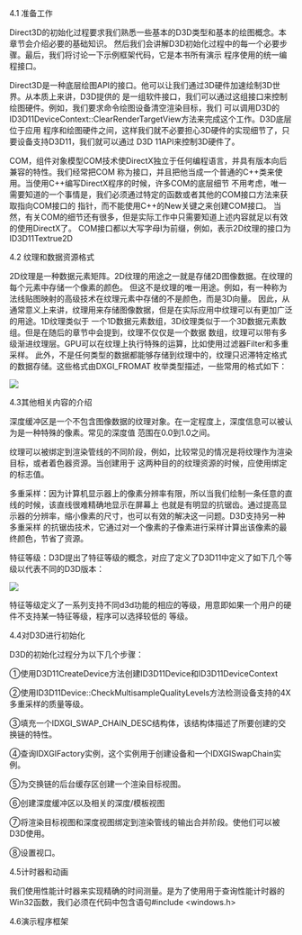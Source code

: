 4.1 准备工作

Direct3D的初始化过程要求我们熟悉一些基本的D3D类型和基本的绘图概念。本章节会介绍必要的基础知识。
然后我们会讲解D3D初始化过程中的每一个必要步骤。最后，我们将讨论一下示例框架代码，它是本书所有演示
程序使用的统一编程接口。

Direct3D是一种底层绘图API的接口。他可以让我们通过3D硬件加速绘制3D世界。从本质上来讲，D3D提供的
是一组软件接口，我们可以通过这组接口来控制绘图硬件。例如，我们要求命令绘图设备清空渲染目标，我们
可以调用D3D的ID3D11DeviceContext::ClearRenderTargetView方法来完成这个工作。D3D底层位于应用
程序和绘图硬件之间，这样我们就不必要担心3D硬件的实现细节了，只要设备支持D3D11，我们就可以通过
D3D 11API来控制3D硬件了。

COM，组件对象模型COM技术使DirectX独立于任何编程语言，并具有版本向后兼容的特性。我们经常把COM
称为接口，并且把他当成一个普通的C++类来使用。当使用C++编写DirectX程序的时候，许多COM的底层细节
不用考虑，唯一需要知道的一个事情是，我们必须通过特定的函数或者其他的COM接口方法来获取指向COM接口的
指针，而不能使用C++的New关键之来创建COM接口。
当然，有关COM的细节还有很多，但是实际工作中只需要知道上述内容就足以有效的使用DirectX了。
COM接口都以大写字母I为前缀，例如，表示2D纹理的接口为ID3D11Textrue2D

4.2 纹理和数据资源格式

2D纹理是一种数据元素矩阵。2D纹理的用途之一就是存储2D图像数据。在纹理的每个元素中存储一个像素的颜色。
但这不是纹理的唯一用途。例如，有一种称为法线贴图映射的高级技术在纹理元素中存储的不是颜色，而是3D向量。
因此，从通常意义上来讲，纹理用来存储图像数据，但是在实际应用中纹理可以有更加广泛的用途。1D纹理类似于
一个1D数据元素数组，3D纹理类似于一个3D数据元素数组。但是在随后的章节中会提到，纹理不仅仅是一个数据
数组，纹理可以带有多级渐进纹理层。GPU可以在纹理上执行特殊的运算，比如使用过滤器Filter和多重采样。
此外，不是任何类型的数据都能够存储到纹理中的，纹理只迟滞特定格式的数据存储。这些格式由DXGI_FROMAT
枚举类型描述，一些常用的格式如下：

![](https://i.loli.net/2019/01/15/5c3d63bfbed0c.png)

4.3其他相关内容的介绍

深度缓冲区是一个不包含图像数据的纹理对象。在一定程度上，深度信息可以被认为是一种特殊的像素。常见的深度值
范围在0.0到1.0之间。

纹理可以被绑定到渲染管线的不同阶段，例如，比较常见的情况是将纹理作为渲染目标，或者着色器资源。当创建用于
这两种目的的纹理资源的时候，应使用绑定的标志值。

多重采样：因为计算机显示器上的像素分辨率有限，所以当我们绘制一条任意的直线的时候，该直线很难精确地显示在屏幕上
也就是有明显的抗锯齿。通过提高显示器的分辨率，缩小像素的尺寸，也可以有效的解决这一问题。D3D支持另一种多重采样
的抗锯齿技术，它通过对一个像素的子像素进行采样计算出该像素的最终颜色，节省了资源。

特征等级：D3D提出了特征等级的概念，对应了定义了D3D11中定义了如下几个等级以代表不同的D3D版本：

![](https://i.loli.net/2019/01/15/5c3d65779679b.png)

特征等级定义了一系列支持不同d3d功能的相应的等级，用意即如果一个用户的硬件不支持某一特征等级，程序可以选择较低的
等级。

4.4对D3D进行初始化

D3D的初始化过程分为以下几个步骤：

①使用D3D11CreateDevice方法创建ID3D11Device和ID3D11DeviceContext

②使用ID3D11Device::CheckMultisampleQualityLevels方法检测设备支持的4X多重采样的质量等级。

③填充一个IDXGI_SWAP_CHAIN_DESC结构体，该结构体描述了所要创建的交换链的特性。

④查询IDXGIFactory实例，这个实例用于创建设备和一个IDXGISwapChain实例。

⑤为交换链的后台缓存区创建一个渲染目标视图。

⑥创建深度缓冲区以及相关的深度/模板视图

⑦将渲染目标视图和深度视图绑定到渲染管线的输出合并阶段。使他们可以被D3D使用。

⑧设置视口。

4.5计时器和动画

我们使用性能计时器来实现精确的时间测量。是为了使用用于查询性能计时器的Win32函数，我们必须在代码中包含语句#include <windows.h>

4.6演示程序框架





































